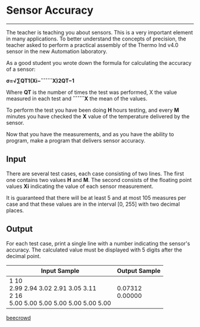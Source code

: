 # Sensor Accuracy

---

The teacher is teaching you about sensors. This is a very important element in many applications. To better understand the concepts of precision, the teacher asked to perform a practical assembly of the Thermo Ind v4.0 sensor in the new Automation laboratory.

As a good student you wrote down the formula for calculating the accuracy of a sensor:

**σ=√∑QT1(Xi−¯¯¯¯¯X)2QT−1**

Where **QT** is the number of times the test was performed, X the value measured in each test and **¯¯¯¯¯X** the mean of the values.

To perform the test you have been doing **H** hours testing, and every **M** minutes you have checked the **X** value of the temperature delivered by the sensor.

Now that you have the measurements, and as you have the ability to program, make a program that delivers sensor accuracy.

## Input

There are several test cases, each case consisting of two lines. The first one contains two values **H** and **M**. The second consists of the floating point values **Xi** indicating the value of each sensor measurement.

It is guaranteed that there will be at least 5 and at most 105 measures per case and that these values are in the interval [0, 255] with two decimal places.

## Output

For each test case, print a single line with a number indicating the sensor's accuracy. The calculated value must be displayed with 5 digits after the decimal point.

| Input Sample                                                                              | Output Sample        |
| ----------------------------------------------------------------------------------------- | -------------------- |
| 1 10 <br/>2.99 2.94 3.02 2.91 3.05 3.11 <br/>2 16 <br/>5.00 5.00 5.00 5.00 5.00 5.00 5.00 | 0.07312 <br/>0.00000 |

[beecrowd](https://www.beecrowd.com.br/judge/en/problems/view/2774)

